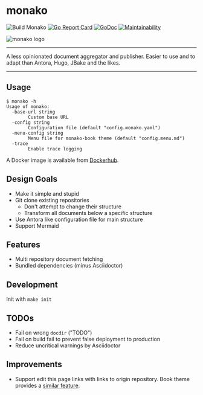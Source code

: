 # monako

![Build Monako](https://github.com/snipem/monako/workflows/Build%20Monako/badge.svg?branch=develop)
[![Go Report Card](https://goreportcard.com/badge/github.com/snipem/monako)](https://goreportcard.com/report/github.com/snipem/monako)
[![GoDoc](https://godoc.org/github.com/snipem/monako?status.svg)](https://godoc.org/github.com/snipem/monako)
[![Maintainability](https://api.codeclimate.com/v1/badges/1ff16e0c4f8a871bfac3/maintainability)](https://codeclimate.com/github/snipem/monako/maintainability)

![monako logo](res/logo/cover.png)

----

A less opinionated document aggregator and publisher. Easier to use and to adapt than Antora, Hugo, JBake and the likes.

----

## Usage

```help
$ monako -h
Usage of monako:
  -base-url string
        Custom base URL
  -config string
        Configuration file (default "config.monako.yaml")
  -menu-config string
        Menu file for monako-book theme (default "config.menu.md")
  -trace
        Enable trace logging
```

A Docker image is available from [Dockerhub](https://hub.docker.com/repository/docker/snipem/monako).

## Design Goals

* Make it simple and stupid
* Git clone existing repositories
  * Don't attempt to change their structure
  * Transform all documents below a specific structure
* Use Antora like configuration file for main structure
* Support Mermaid

## Features

* Multi repository document fetching
* Bundled dependencies (minus Asciidoctor)

## Development

Init with `make init`

## TODOs

* Fail on wrong `docdir` ("TODO")
* Fail on build fail to prevent false deployment to production
* Reduce uncritical warnings by Asciidoctor

## Improvements

* Support edit this page links with links to origin repository. Book theme provides a [similar feature](https://github.com/alex-shpak/hugo-book/search?q=BookRepo&unscoped_q=BookRepo).
